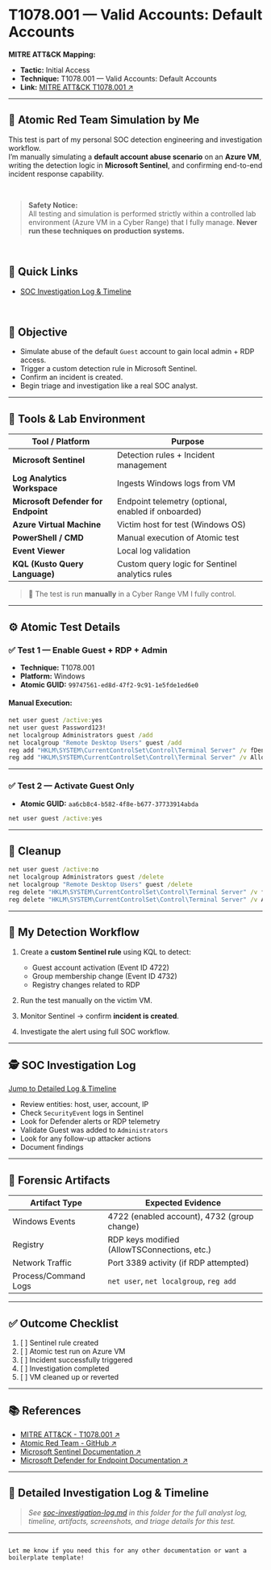 # T1078.001 — Valid Accounts: Default Accounts

**MITRE ATT&CK Mapping:**  
- **Tactic:** Initial Access  
- **Technique:** T1078.001 — Valid Accounts: Default Accounts  
- **Link:** <a href="https://attack.mitre.org/techniques/T1078/001/" target="_blank" rel="noopener noreferrer">MITRE ATT&CK T1078.001 ↗️</a>

---

## 🧪 Atomic Red Team Simulation by Me

This test is part of my personal SOC detection engineering and investigation workflow.  
I’m manually simulating a **default account abuse scenario** on an **Azure VM**, writing the detection logic in **Microsoft Sentinel**, and confirming end-to-end incident response capability.

&nbsp;

> **Safety Notice:**  
> All testing and simulation is performed strictly within a controlled lab environment (Azure VM in a Cyber Range) that I fully manage. **Never run these techniques on production systems.**

&nbsp;

## 📑 Quick Links

* [SOC Investigation Log & Timeline](./soc-investigation-log.md)

&nbsp;

## 🎯 Objective

* Simulate abuse of the default `Guest` account to gain local admin + RDP access.
* Trigger a custom detection rule in Microsoft Sentinel.
* Confirm an incident is created.
* Begin triage and investigation like a real SOC analyst.

---

## 🧰 Tools & Lab Environment

| Tool / Platform                     | Purpose                                             |
| ----------------------------------- | --------------------------------------------------- |
| **Microsoft Sentinel**              | Detection rules + Incident management               |
| **Log Analytics Workspace**         | Ingests Windows logs from VM                        |
| **Microsoft Defender for Endpoint** | Endpoint telemetry (optional, enabled if onboarded) |
| **Azure Virtual Machine**           | Victim host for test (Windows OS)                   |
| **PowerShell / CMD**                | Manual execution of Atomic test                     |
| **Event Viewer**                    | Local log validation                                |
| **KQL (Kusto Query Language)**      | Custom query logic for Sentinel analytics rules      |

> 🧪 The test is run **manually** in a Cyber Range VM I fully control.

---

## ⚙️ Atomic Test Details

### ✅ Test 1 — Enable Guest + RDP + Admin

* **Technique:** T1078.001  
* **Platform:** Windows  
* **Atomic GUID:** `99747561-ed8d-47f2-9c91-1e5fde1ed6e0`

#### Manual Execution:
```cmd
net user guest /active:yes
net user guest Password123!
net localgroup Administrators guest /add
net localgroup "Remote Desktop Users" guest /add
reg add "HKLM\SYSTEM\CurrentControlSet\Control\Terminal Server" /v fDenyTSConnections /t REG_DWORD /d 0 /f
reg add "HKLM\SYSTEM\CurrentControlSet\Control\Terminal Server" /v AllowTSConnections /t REG_DWORD /d 1 /f
````

---

### ✅ Test 2 — Activate Guest Only

* **Atomic GUID:** `aa6cb8c4-b582-4f8e-b677-37733914abda`

```cmd
net user guest /active:yes
```

---

## 🧼 Cleanup

```cmd
net user guest /active:no
net localgroup Administrators guest /delete
net localgroup "Remote Desktop Users" guest /delete
reg delete "HKLM\SYSTEM\CurrentControlSet\Control\Terminal Server" /v fDenyTSConnections /f
reg delete "HKLM\SYSTEM\CurrentControlSet\Control\Terminal Server" /v AllowTSConnections /f
```

---

## 🧠 My Detection Workflow

1. Create a **custom Sentinel rule** using KQL to detect:

   * Guest account activation (Event ID 4722)
   * Group membership change (Event ID 4732)
   * Registry changes related to RDP
2. Run the test manually on the victim VM.
3. Monitor Sentinel → confirm **incident is created**.
4. Investigate the alert using full SOC workflow.

---

## 🕵️ SOC Investigation Log

[Jump to Detailed Log & Timeline](./soc-investigation-log.md)

* Review entities: host, user, account, IP
* Check `SecurityEvent` logs in Sentinel
* Look for Defender alerts or RDP telemetry
* Validate Guest was added to `Administrators`
* Look for any follow-up attacker actions
* Document findings

---

## 📍 Forensic Artifacts

| Artifact Type        | Expected Evidence                            |
| -------------------- | -------------------------------------------- |
| Windows Events       | 4722 (enabled account), 4732 (group change)  |
| Registry             | RDP keys modified (AllowTSConnections, etc.) |
| Network Traffic      | Port 3389 activity (if RDP attempted)        |
| Process/Command Logs | `net user`, `net localgroup`, `reg add`      |

---

## ✅ Outcome Checklist

1. [ ] Sentinel rule created
2. [ ] Atomic test run on Azure VM
3. [ ] Incident successfully triggered
4. [ ] Investigation completed
5. [ ] VM cleaned up or reverted

---

## 📚 References

* <a href="https://attack.mitre.org/techniques/T1078/001/" target="_blank" rel="noopener noreferrer">MITRE ATT&CK - T1078.001 ↗️</a>
* <a href="https://github.com/redcanaryco/atomic-red-team" target="_blank" rel="noopener noreferrer">Atomic Red Team - GitHub ↗️</a>
* <a href="https://learn.microsoft.com/en-us/azure/sentinel/" target="_blank" rel="noopener noreferrer">Microsoft Sentinel Documentation ↗️</a>
* <a href="https://learn.microsoft.com/en-us/microsoft-365/security/defender-endpoint/" target="_blank" rel="noopener noreferrer">Microsoft Defender for Endpoint Documentation ↗️</a>

---

## 📓 Detailed Investigation Log & Timeline

> *See [soc-investigation-log.md](./soc-investigation-log.md) in this folder for the full analyst log, timeline, artifacts, screenshots, and triage details for this test.*

---

```

Let me know if you need this for any other documentation or want a boilerplate template!
```
